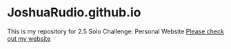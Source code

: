 # JoshuaRudio.github.io
This is my repository for 2.5 Solo Challenge: Personal Website
[Please check out my website](http://JoshuaRudio.github.io/index.html)